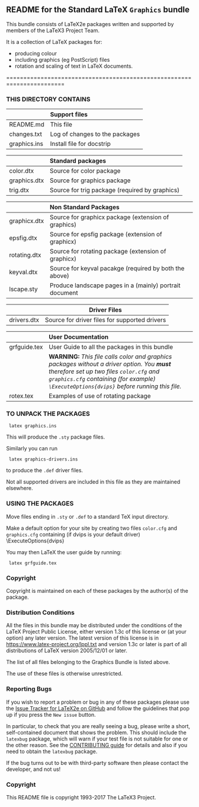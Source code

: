 ## README for the  Standard LaTeX `Graphics` bundle

This bundle consists of LaTeX2e packages written and supported by
members of the LaTeX3 Project Team.

It is a collection of LaTeX packages for:
- producing colour
- including graphics (eg PostScript) files 
- rotation and scaling of text
in LaTeX documents.

=======================================================================


### THIS DIRECTORY CONTAINS 

| | Support files | 
| --- | :--- |
| README.md      | This file |
| changes.txt    | Log of changes to the packages |
| graphics.ins   | Install file for docstrip |

| | Standard packages | 
| --- | :--- |
|color.dtx      | Source for color package |
|graphics.dtx   | Source for graphics package |
|trig.dtx       | Source for trig package (required by graphics) |

| | Non Standard Packages |
| --- | :--- |
|graphicx.dtx   | Source for graphicx package (extension of graphics) |
|epsfig.dtx     | Source for epsfig package (extension of graphicx) |
|rotating.dtx   | Source for rotating package (extension of graphicx) |
|keyval.dtx     | Source for keyval pacakge (required by both the above) |
|lscape.sty     | Produce landscape pages in a (mainly) portrait document |

| | Driver Files |
| --- | --- |
|drivers.dtx    | Source for driver files for supported drivers |

| | User Documentation |
| --- | :--- |
|grfguide.tex   | User Guide to all the packages in this bundle |
|               | **WARNING:** *This file calls color and graphics packages without a driver option.  You **must** therefore set up two files `color.cfg` and `graphics.cfg` containing (for example) `\ExecuteOptions{dvips}` before running this file.* |
|rotex.tex      | Examples of use of rotating package |



### TO UNPACK THE PACKAGES

     latex graphics.ins

This will produce the `.sty` package files.

Similarly you can run

     latex graphics-drivers.ins

to produce the `.def` driver files.

Not all supported drivers are included in this file as they are
maintained elsewhere.


### USING THE PACKAGES

Move files ending in `.sty` or  `.def`  to a standard TeX input directory.

Make a default option for your site by creating two files `color.cfg` and `graphics.cfg`
containing (if dvips is your default driver)
     \ExecuteOptions{dvips}

You may then LaTeX the user guide by running:

     latex grfguide.tex



### Copyright

Copyright is maintained on each of these packages by the author(s)
of the package. 


### Distribution Conditions

All the files in this bundle may be distributed under the conditions
of the LaTeX Project Public License, either version 1.3c of this
license or (at your option) any later version.  The latest version of
this license is in
    https://www.latex-project.org/lppl.txt
and version 1.3c or later is part of all distributions of LaTeX 
version 2005/12/01 or later.

The list of all files belonging to the Graphics Bundle is listed above.

The use of these files is otherwise unrestricted.


### Reporting Bugs

If you wish to report a problem or bug in any of these packages
please use the 
[Issue Tracker for LaTeX2e on GitHub](https://github.com/latex3/latex2e/issues)
and follow the guidelines that pop up if you press the `New issue` button.


In particular, to check that you are really seeing a bug, please write
a short, self-contained document that shows the problem. This should
include the `latexbug` package, which will warn if your test file is
not suitable for one or the other reason. See the [CONTRIBUTING
guide](https://github.com/latex3/latex2e/blob/master/CONTRIBUTING.md)
for details and also if you need to obtain the `latexbug` package.

If the bug turns out to be with third-party software then please
contact the developer, and not us!



### Copyright

This README file is copyright 1993-2017 The LaTeX3 Project.

